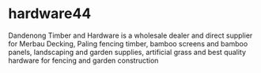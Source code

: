 # hardware44
Dandenong Timber and Hardware is a wholesale dealer and direct supplier for Merbau Decking, Paling fencing timber, bamboo screens and bamboo panels, landscaping and garden supplies, artificial grass and best quality hardware for fencing and garden construction
